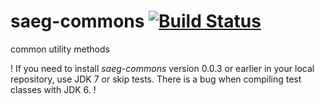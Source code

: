 saeg-commons [![Build Status](https://travis-ci.org/saeg/saeg-commons.svg?branch=master)](https://travis-ci.org/saeg/saeg-commons)
============

common utility methods

! If you need to install *saeg-commons* version 0.0.3 or earlier in your local repository, use JDK 7 or skip tests. There is a bug when compiling test classes with JDK 6. !
